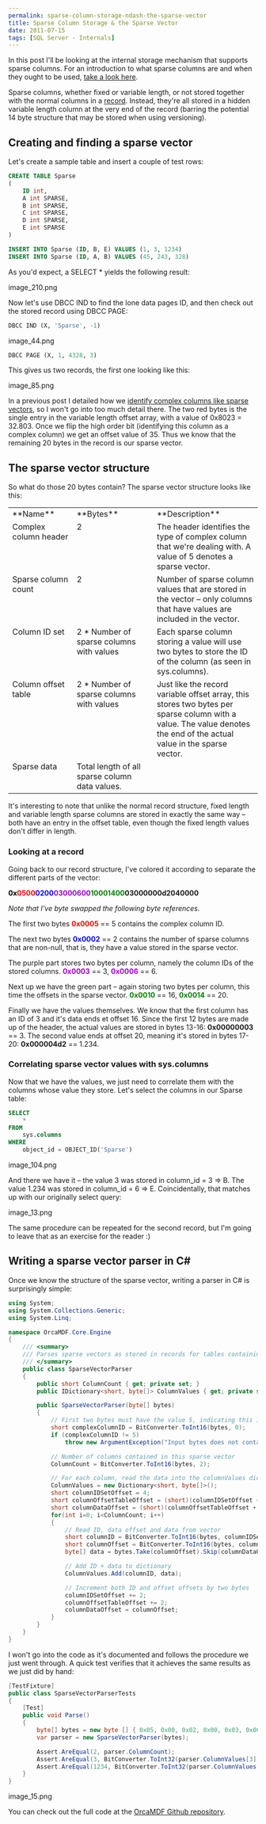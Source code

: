 ```yaml
---
permalink: sparse-column-storage-ndash-the-sparse-vector
title: Sparse Column Storage & the Sparse Vector
date: 2011-07-15
tags: [SQL Server - Internals]
---
```

In this post I'll be looking at the internal storage mechanism that supports sparse columns. For an introduction to what sparse columns are and when they ought to be used, [take a look here](http://msdn.microsoft.com/en-us/library/cc280604.aspx).

<!-- more -->

Sparse columns, whether fixed or variable length, or not stored together with the normal columns in a [record](http://www.sqlskills.com/blogs/paul/post/Inside-the-Storage-Engine-Anatomy-of-a-record.aspx). Instead, they're all stored in a hidden variable length column at the very end of the record (barring the potential 14 byte structure that may be stored when using versioning).

## Creating and finding a sparse vector

Let's create a sample table and insert a couple of test rows:

```sql
CREATE TABLE Sparse
(
    ID int,
    A int SPARSE,
    B int SPARSE,
    C int SPARSE,
    D int SPARSE,
    E int SPARSE
)

INSERT INTO Sparse (ID, B, E) VALUES (1, 3, 1234)
INSERT INTO Sparse (ID, A, B) VALUES (45, 243, 328)
```

As you'd expect, a SELECT * yields the following result:

image_210.png

Now let's use DBCC IND to find the lone data pages ID, and then check out the stored record using DBCC PAGE:

```sql
DBCC IND (X, 'Sparse', -1)
```

image_44.png

```sql
DBCC PAGE (X, 1, 4328, 3)
```

This gives us two records, the first one looking like this:

image_85.png

In a previous post I detailed how we [identify complex columns like sparse vectors](/identifying-complex-columns-in-records/), so I won't go into too much detail there. The two red bytes is the single entry in the variable length offset array, with a value of 0x8023 = 32.803. Once we flip the high order bit (identifying this column as a complex column) we get an offset value of 35. Thus we know that the remaining 20 bytes in the record is our sparse vector.

## The sparse vector structure

So what do those 20 bytes contain? The sparse vector structure looks like this:

<table>
	<tbody>
		<tr>
			<td valign="top" width="173">**Name**</td>
			<td valign="top" width="281">**Bytes**</td>
			<td valign="top" width="344">**Description**</td>
		</tr>
		<tr>
			<td valign="top" width="175">Complex column header</td>
			<td valign="top" width="281">2</td>
			<td valign="top" width="344">The header identifies the type of complex column that we're dealing with. A value of 5 denotes a sparse vector.</td>
		</tr>
		<tr>
			<td valign="top" width="175">Sparse column count</td>
			<td valign="top" width="281">2</td>
			<td valign="top" width="344">Number of sparse column values that are stored in the vector – only columns that have values are included in the vector.</td>
		</tr>
		<tr>
			<td valign="top" width="176">Column ID set</td>
			<td valign="top" width="281">2 * Number of sparse columns with values</td>
			<td valign="top" width="344">Each sparse column storing a value will use two bytes to store the ID of the column (as seen in sys.columns).</td>
		</tr>
		<tr>
			<td valign="top" width="176">Column offset table</td>
			<td valign="top" width="281">2 * Number of sparse columns with values</td>
			<td valign="top" width="344">Just like the record variable offset array, this stores two bytes per sparse column with a value. The value denotes the end of the actual value in the sparse vector.</td>
		</tr>
		<tr>
			<td valign="top" width="176">Sparse data</td>
			<td valign="top" width="281">Total length of all sparse column data values.</td>
			<td valign="top" width="344"></td>
		</tr>
	</tbody>
</table>

It's interesting to note that unlike the normal record structure, fixed length and variable length sparse columns are stored in exactly the same way – both have an entry in the offset table, even though the fixed length values don't differ in length.

### Looking at a record

Going back to our record structure, I've colored it according to separate the different parts of the vector:

**<span style="color: #ff0000;"><span style="color: #000000;">0x</span>0500</span><span style="color: #0000ff;">0200</span><span style="color: #9b00d3;">03000600</span><span style="color: #008000;">10001400</span>03000000d2040000**

*Note that I've byte swapped the following byte references.*

The first two bytes **<span style="color: #ff0000;">0x0005</span>** == 5 contains the complex column ID.

The next two bytes **<span style="color: #0000ff;">0x0002</span>** == 2 contains the number of sparse columns that are non-null, that is, they have a value stored in the sparse vector.

The purple part stores two bytes per column, namely the column IDs of the stored columns. **<span style="color: #9b00d3;">0x0003</span>** == 3, <span style="color: #9b00d3;">**0x0006**</span> == 6.

Next up we have the green part – again storing two bytes per column, this time the offsets in the sparse vector. **<span style="color: #008000;">0x0010</span>** == 16, **<span style="color: #008000;">0x0014</span>** == 20.

Finally we have the values themselves. We know that the first column has an ID of 3 and it's data ends et offset 16. Since the first 12 bytes are made up of the header, the actual values are stored in bytes 13-16: **0x00000003** == 3. The second value ends at offset 20, meaning it's stored in bytes 17-20: **0x000004d2** == 1.234.

### Correlating sparse vector values with sys.columns

Now that we have the values, we just need to correlate them with the columns whose value they store. Let's select the columns in our Sparse table:

```sql
SELECT
	*
FROM
	sys.columns
WHERE
	object_id = OBJECT_ID('Sparse')
```

image_104.png

And there we have it – the value 3 was stored in column_id = 3 => B. The value 1.234 was stored in column_id = 6 => E. Coincidentally, that matches up with our originally select query:

image_13.png

The same procedure can be repeated for the second record, but I'm going to leave that as an exercise for the reader :)

## Writing a sparse vector parser in C#

Once we know the structure of the sparse vector, writing a parser in C# is surprisingly simple:

```csharp
using System;
using System.Collections.Generic;
using System.Linq;

namespace OrcaMDF.Core.Engine
{
	/// <summary>
	/// Parses sparse vectors as stored in records for tables containing sparse columns.
	/// </summary>
	public class SparseVectorParser
	{
		public short ColumnCount { get; private set; }
		public IDictionary<short, byte[]> ColumnValues { get; private set; }

		public SparseVectorParser(byte[] bytes)
		{
			// First two bytes must have the value 5, indicating this is a sparse vector
			short complexColumnID = BitConverter.ToInt16(bytes, 0);
			if (complexColumnID != 5)
				throw new ArgumentException("Input bytes does not contain a sparse vector.");

			// Number of columns contained in this sparse vector
			ColumnCount = BitConverter.ToInt16(bytes, 2);

			// For each column, read the data into the columnValues dictionary
			ColumnValues = new Dictionary<short, byte[]>();
			short columnIDSetOffset = 4;
			short columnOffsetTableOffset = (short)(columnIDSetOffset + 2 * ColumnCount);
			short columnDataOffset = (short)(columnOffsetTableOffset + 2 * ColumnCount);
			for(int i=0; i<ColumnCount; i++)
			{
				// Read ID, data offset and data from vector
				short columnID = BitConverter.ToInt16(bytes, columnIDSetOffset);
				short columnOffset = BitConverter.ToInt16(bytes, columnOffsetTableOffset);
				byte[] data = bytes.Take(columnOffset).Skip(columnDataOffset).ToArray();

				// Add ID + data to dictionary
				ColumnValues.Add(columnID, data);

				// Increment both ID and offset offsets by two bytes
				columnIDSetOffset += 2;
				columnOffsetTableOffset += 2;
				columnDataOffset = columnOffset;
			}
		}
	}
}
```

I won't go into the code as it's documented and follows the procedure we just went through. A quick test verifies that it achieves the same results as we just did by hand:

```csharp
[TestFixture]
public class SparseVectorParserTests
{
	[Test]
	public void Parse()
	{
		byte[] bytes = new byte [] { 0x05, 0x00, 0x02, 0x00, 0x03, 0x00, 0x06, 0x00, 0x10, 0x00, 0x14, 0x00, 0x03, 0x00, 0x00, 0x00, 0xd2, 0x04, 0x00, 0x00 };
		var parser = new SparseVectorParser(bytes);

		Assert.AreEqual(2, parser.ColumnCount);
		Assert.AreEqual(3, BitConverter.ToInt32(parser.ColumnValues[3], 0));
		Assert.AreEqual(1234, BitConverter.ToInt32(parser.ColumnValues[6], 0));
	}
}
```

image_15.png

You can check out the full code at the [OrcaMDF Github repository](https://github.com/improvedk/OrcaMDF).
